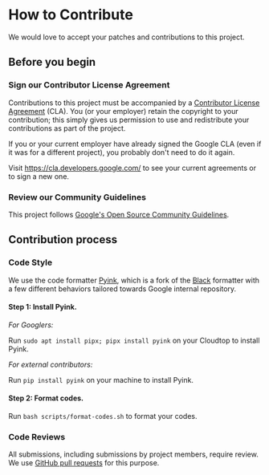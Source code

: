 # How to Contribute

We would love to accept your patches and contributions to this project.

## Before you begin

### Sign our Contributor License Agreement

Contributions to this project must be accompanied by a
[Contributor License Agreement](https://cla.developers.google.com/about) (CLA).
You (or your employer) retain the copyright to your contribution; this simply
gives us permission to use and redistribute your contributions as part of the
project.

If you or your current employer have already signed the Google CLA (even if it
was for a different project), you probably don't need to do it again.

Visit <https://cla.developers.google.com/> to see your current agreements or to
sign a new one.

### Review our Community Guidelines

This project follows [Google's Open Source Community
Guidelines](https://opensource.google/conduct/).

## Contribution process

### Code Style

We use the code formatter [Pyink](https://github.com/google/pyink), which is a fork of the [Black](https://github.com/psf/black) formatter with a few different behaviors tailored towards Google internal repository.

#### Step 1: Install Pyink.

*For Googlers:*

Run `sudo apt install pipx; pipx install pyink` on your Cloudtop to install Pyink. 

*For external contributors:*

Run `pip install pyink` on your machine to install Pyink.

#### Step 2: Format codes.

Run `bash scripts/format-codes.sh` to format your codes.

### Code Reviews

All submissions, including submissions by project members, require review. We
use [GitHub pull requests](https://docs.github.com/articles/about-pull-requests)
for this purpose.